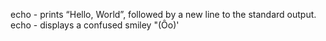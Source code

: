 echo - prints “Hello, World”, followed by a new line to the standard output.
echo - displays a confused smiley "(Ôo)'
